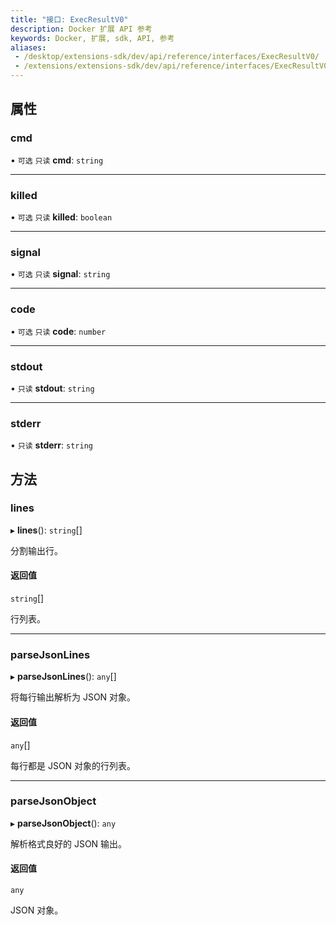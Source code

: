 ```yaml
---
title: "接口: ExecResultV0"
description: Docker 扩展 API 参考
keywords: Docker, 扩展, sdk, API, 参考
aliases:
 - /desktop/extensions-sdk/dev/api/reference/interfaces/ExecResultV0/
 - /extensions/extensions-sdk/dev/api/reference/interfaces/ExecResultV0/
---
```


## 属性

### cmd

• `可选` `只读` **cmd**: `string`

___

### killed

• `可选` `只读` **killed**: `boolean`

___

### signal

• `可选` `只读` **signal**: `string`

___

### code

• `可选` `只读` **code**: `number`

___

### stdout

• `只读` **stdout**: `string`

___

### stderr

• `只读` **stderr**: `string`

## 方法

### lines

▸ **lines**(): `string`[]

分割输出行。

#### 返回值

`string`[]

行列表。

___

### parseJsonLines

▸ **parseJsonLines**(): `any`[]

将每行输出解析为 JSON 对象。

#### 返回值

`any`[]

每行都是 JSON 对象的行列表。

___

### parseJsonObject

▸ **parseJsonObject**(): `any`

解析格式良好的 JSON 输出。

#### 返回值

`any`

JSON 对象。
